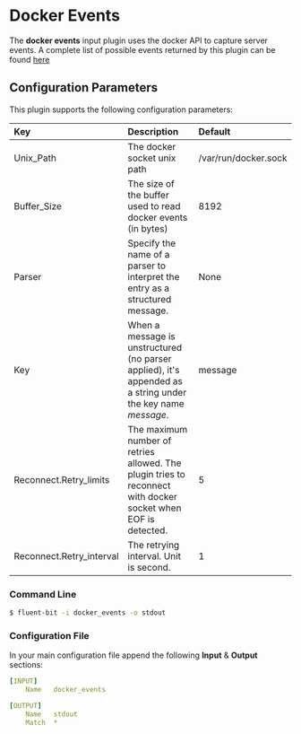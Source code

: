 # Docker Events

The **docker events** input plugin uses the docker API to capture server events. A complete list of possible events returned by this plugin can be found [here](https://docs.docker.com/engine/reference/commandline/events/)

## Configuration Parameters

This plugin supports the following configuration parameters:

| Key | Description | Default |
| :--- | :--- | :--- |
| Unix\_Path | The docker socket unix path | /var/run/docker.sock |
| Buffer\_Size | The size of the buffer used to read docker events \(in bytes\) | 8192 |
| Parser | Specify the name of a parser to interpret the entry as a structured message. | None |
| Key | When a message is unstructured \(no parser applied\), it's appended as a string under the key name _message_. | message |
| Reconnect.Retry_limits| The maximum number of retries allowed. The plugin tries to reconnect with docker socket when EOF is detected. | 5 |
| Reconnect.Retry_interval| The retrying interval. Unit is second. | 1 |

### Command Line

```bash
$ fluent-bit -i docker_events -o stdout
```

### Configuration File

In your main configuration file append the following **Input** & **Output** sections:

```yaml
[INPUT]
    Name   docker_events

[OUTPUT]
    Name   stdout
    Match  *
```

